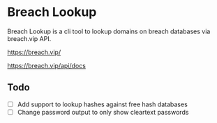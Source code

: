 # Breach Lookup

Breach Lookup is a cli tool to lookup domains on breach databases via breach.vip API.

https://breach.vip/

https://breach.vip/api/docs

## Todo

- [ ] Add support to lookup hashes against free hash databases
- [ ] Change password output to only show cleartext passwords